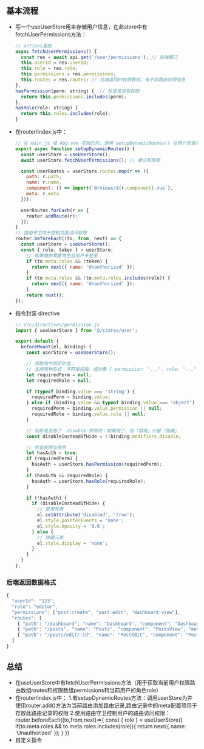 ## 基本流程
- 写一个useUserStore用来存储用户信息，在此store中有fetchUserPermissions方法：
    ```javascript
    // actions里面
    async fetchUserPermissions() {
      const res = await api.get('/user/permissions'); // 后端接口
      this.userId = res.userId;
      this.role = res.role;
      this.permissions = res.permissions; 
      this.routes = res.routes; // 后端返回的权限数组，有不同路由权限信息
    },
    hasPermission(perm: string) {  // 检查是否有权限
      return this.permissions.includes(perm);
    },
    hasRole(role: string) {
      return this.roles.includes(role);
    }
    ```
- 在router/index.js中：
    ```javascript
    // 在 main.js 或 App.vue 初始化时，调用 setupDynamicRoutes() 在用户登录后注入权限路由。
    export async function setupDynamicRoutes() {
      const userStore = useUserStore();
      await userStore.fetchUserPermissions(); // 建立权限表

      const userRoutes = userStore.routes.map(r => ({
        path: r.path,
        name: r.name,
        component: () => import(`@/views/${r.component}.vue`),
        meta: r.meta
      }));

      userRoutes.forEach(r => {
        router.addRoute(r);
      });
    }
    // 路由守卫用于控制页面访问权限
    router.beforeEach((to, from, next) => {
      const userStore = useUserStore();
      const { role, token } = userStore;
        // 如果路由需要角色且用户未登录
        if (to.meta.roles && !token) {
          return next({ name: 'Unauthorized' });
        }
        if (to.meta.roles && !to.meta.roles.includes(role)) {
          return next({ name: 'Unauthorized' });
        }
        return next();
    });
    ```
- 指令封装 directive
  ```javascript
  // src/directives/permission.js
  import { useUserStore } from '@/stores/user';

  export default {
    beforeMount(el, binding) {
      const userStore = useUserStore();

      // 获取指令绑定的值：
      // 支持两种形式：字符串权限，或对象 { permission: "...", role: "..." }
      let requiredPerm = null;
      let requiredRole = null;

      if (typeof binding.value === 'string') {
        requiredPerm = binding.value;
      } else if (binding.value && typeof binding.value === 'object') {
        requiredPerm = binding.value.permission || null;
        requiredRole = binding.value.role || null;
      }

      // 判断是否用了 .disable 修饰符：如果用了，则「禁用」代替「隐藏」
      const disableInsteadOfHide = !!binding.modifiers.disable;

      // 检查权限与角色
      let hasAuth = true;
      if (requiredPerm) {
        hasAuth = userStore.hasPermission(requiredPerm);
      }
      if (hasAuth && requiredRole) {
        hasAuth = userStore.hasRole(requiredRole);
      }

      if (!hasAuth) {
        if (disableInsteadOfHide) {
          // 禁用元素
          el.setAttribute('disabled', 'true');
          el.style.pointerEvents = 'none';
          el.style.opacity = '0.6';
        } else {
          // 隐藏元素
          el.style.display = 'none';
        }
      }
    }
  };
  ```
### 后端返回数据格式
```javascript
{
  "userId": "123",
  "role": "editor",
  "permissions": ["post:create", "post:edit", "dashboard:view"],
  "routes": [
    { "path": "/dashboard", "name": "Dashboard", "component": "DashboardView", "meta": { "title": "Dashboard" } },
    { "path": "/posts", "name": "Posts", "component": "PostsView", "meta": { "title": "Posts", "permission": "post:view" ,"role":[写可以访问该页面的角色有哪些]} },
    { "path": "/posts/edit/:id", "name": "PostEdit", "component": "PostEditView", "meta": { "title": "Edit Post", "permission": "post:edit" } }
  ]
}
```

## 总结
- 在useUserStore中有fetchUserPermissions方法（用于获取当前用户权限路由数组routes和权限数组permissions和当前用户的角色role）
- 在router/index.js中：
  1.有setupDynamicRoutes方法：调用userStore为并使用router.add()方法为当前路由添加路由记录,路由记录中的meta配置项用于存放此路由记录的权限
  2.使用路由守卫控制用户的路由访问权限：router.beforeEach((to,from,next)=>{
    const { role } = useUserStore()
    if(to.meta.roles && to.meta.roles.includes(role)){
      return next({ name: 'Unauthorized' });
    }
  })
- 自定义指令